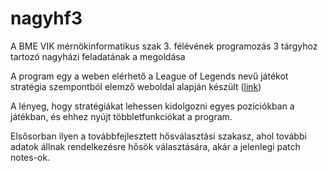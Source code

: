 # nagyhf3
A BME VIK mérnökinformatikus szak 3. félévének programozás 3 tárgyhoz tartozó nagyházi feladatának a megoldása

A program egy a weben elérhető a League of Legends nevű játékot stratégia szempontból elemző weboldal alapján készült ([link](https://map.riftkit.net/))

A lényeg, hogy stratégiákat lehessen kidolgozni egyes pozíciókban a játékban, és ehhez nyújt többletfunkciókat a program.

Elsősorban ilyen a továbbfejlesztett hősválasztási szakasz, ahol további adatok állnak rendelkezésre hősök választására, akár a jelenlegi patch notes-ok.